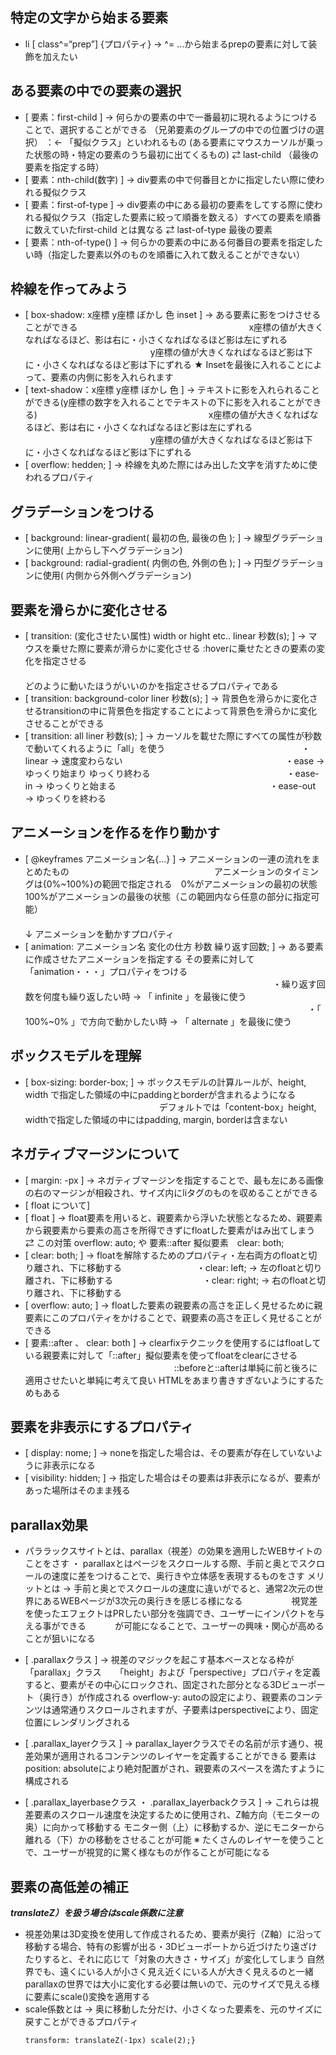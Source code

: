 ## 特定の文字から始まる要素 
- li [ class^=“prep”] {プロパティ} → ^= …から始まるprepの要素に対して装飾を加えたい 

## ある要素の中での要素の選択 
- [ 要素：first-child ] → 何らかの要素の中で一番最初に現れるようにつけることで、選択することができる （兄弟要素のグループの中での位置づけの選択）
                                    ：← 「擬似クラス」といわれるもの (ある要素にマウスカーソルが乗った状態の時・特定の要素のうち最初に出てくるもの) ⇄ last-child （最後の要素を指定する時）
- [ 要素：nth-child(数字) ] → div要素の中で何番目とかに指定したい際に使われる擬似クラス
- [ 要素：first-of-type ] → div要素の中にある最初の要素をしてする際に使われる擬似クラス（指定した要素に絞って順番を数える）すべての要素を順番に数えていたfirst-child とは異なる ⇄ last-of-type 最後の要素
- [ 要素：nth-of-type() ] → 何らかの要素の中にある何番目の要素を指定したい時（指定した要素以外のものを順番に入れて数えることができない）

## 枠線を作ってみよう 
- [ box-shadow: x座標 y座標 ぼかし 色 inset ] → ある要素に影をつけさせることができる
　　　　　　　　　　　　　　　　　　　       x座標の値が大きくなればなるほど、影は右に・小さくなればなるほど影は左にずれる
                 　　　　　　　　　　　　　　     y座標の値が大きくなればなるほど影は下に・小さくなればなるほど影は下にずれる 
                                                                ★ Insetを最後に入れることによって、要素の内側に影を入れられます
- [ text-shadow：x座標 y座標 ぼかし 色 ] → テキストに影を入れられることができる(y座標の数字を入れることでテキストの下に影を入れることができる)
        　　　　　　　　　　　　　　　　　　　  x座標の値が大きくなればなるほど、影は右に・小さくなればなるほど影は左にずれる
                 　　　　　　　　　　　　　　        y座標の値が大きくなればなるほど影は下に・小さくなればなるほど影は下にずれる 
- [ overflow: hedden; ] → 枠線を丸めた際にはみ出した文字を消すために使われるプロパティ

## グラデーションをつける 
- [ background: linear-gradient( 最初の色, 最後の色 ); ] → 線型グラデーションに使用( 上からし下へグラデーション)
- [ background: radial-gradient( 内側の色, 外側の色 ); ] → 円型グラデーションに使用( 内側から外側へグラデーション)

## 要素を滑らかに変化させる 
- [ transition: (変化させたい属性) width or hight etc.. linear 秒数(s); ] → マウスを乗せた際に要素が滑らかに変化させる :hoverに乗せたときの要素の変化を指定させる
　　　　　　　　　　　　　　　　　　　　　　　　　　　　　　　　　　　　   どのように動いたほうがいいのかを指定させるプロパティである
- [ transition: background-color liner 秒数(s); ] → 背景色を滑らかに変化させるtransitionの中に背景色を指定することによって背景色を滑らかに変化させることができる
- [ transition: all liner 秒数(s); ] → カーソルを載せた際にすべての属性が秒数で動いてくれるように「all」を使う
        　　　　　　　　　　　　　　　  ・linear → 速度変わらない
　　　　　　　　　　　　　　　　　　 ・ease → ゆっくり始まり ゆっくり終わる
　　　　　　　　　　　　　　　          ・ease-in → ゆっくりと始まる
　　　　　　　　　　　　　　　　　    ・ease-out → ゆっくりを終わる
## アニメーションを作るを作り動かす 
- [ @keyframes アニメーション名{…} ] → アニメーションの一連の流れをまとめたもの
              　　　　　　　　　　　　　　　　  アニメーションのタイミングは{0%~100%}の範囲で指定される　0%がアニメーションの最初の状態 100%がアニメーションの最後の状態（この範囲内なら任意の部分に指定可能）
　　　　　　　　　　　　　　　　　　　　　　　　　　　　　　　　　　　　　　　　　　　　　　　　　　↓ アニメーションを動かすプロパティ
- [ animation: アニメーション名 変化の仕方 秒数 繰り返す回数; ] → ある要素に作成させたアニメーションを指定する その要素に対して「animation・・・」プロパティをつける
          　　　　　　　　　　　　　　　　　　　　　　　　　　　　   ・繰り返す回数を何度も繰り返したい時 → 「 infinite 」を最後に使う
　　　　　　　　　　　　　　　　　　　　　　　　　　　　　　　　 ・「 100%~0% 」で方向で動かしたい時 → 「 alternate 」を最後に使う
 ## ボックスモデルを理解 
- [ box-sizing: border-box; ] → ボックスモデルの計算ルールが、height, width で指定した領域の中にpaddingとborderが含まれるようになる
　　　　　　　　　　　　　　　     デフォルトでは「content-box」height, widthで指定した領域の中にはpadding, margin, borderは含まない

## ネガティブマージンについて 
- [ margin: -px ] → ネガティブマージンを指定することで、最も左にある画像の右のマージンが相殺され、サイズ内にliタグのものを収めることができる
- [ float について]
- [ float ] → float要素を用いると、親要素から浮いた状態となるため、親要素から親要素から要素の高さを所得できずにfloatした要素がはみ出てしまう ⇄ この対策 overflow: auto; や 要素::after 擬似要素　clear: both;
- [ clear: both; ] → floatを解除するためのプロパティ・左右両方のfloatと切り離され、下に移動する
　　　　　　　　      ・clear: left; → 左のfloatと切り離され、下に移動する
　　　　　　　　　　・clear: right; → 右のfloatと切り離され、下に移動する
- [ overflow: auto; ] → floatした要素の親要素の高さを正しく見せるために親要素にこのプロパティをかけることで、親要素の高さを正しく見せることができる
- [ 要素::after 、 clear: both ] → clearfixテクニックを使用するにはfloatしている親要素に対して「::after」擬似要素を使ってfloatをclearにさせる
　　　　　　　　　　　　　　　　　::beforeと::afterは単純に前と後ろに適用させたいと単純に考えて良い HTMLをあまり書きすぎないようにするためもある
                 
## 要素を非表示にするプロパティ 
- [ display: nome; ] → noneを指定した場合は、その要素が存在していないように非表示になる
- [ visibility: hidden; ] → 指定した場合はその要素は非表示になるが、要素があった場所はそのまま残る

## parallax効果 
- パララックスサイトとは、parallax（視差）の効果を適用したWEBサイトのことをさす ・ parallaxとはページをスクロールする際、手前と奥とでスクロールの速度に差をつけることで、奥行きや立体感を表現するものをさす
メリットとは → 手前と奥とでスクロールの速度に違いがでると、通常2次元の世界にあるWEBページが3次元の奥行きを感じる様になる
　　　　　   視覚差を使ったエフェクトはPRしたい部分を強調でき、ユーザーにインパクトを与える事ができる
      　　　が可能になることで、ユーザーの興味・関心が高めることが狙いになる

- [ .parallaxクラス ] → 視差のマジックを起こす基本ベースとなる枠が「parallax」クラス
　                  「height」および「perspective」プロパティを定義すると、要素がその中心にロックされ、固定された部分となる3Dビューポート（奥行き）が作成される
                    overflow-y: autoの設定により、親要素のコンテンツは通常通りスクロールされますが、子要素はperspectiveにより、固定位置にレンダリングされる
 
- [ .parallax_layerクラス ] → parallax_layerクラスでその名前が示す通り、視差効果が適用されるコンテンツのレイヤーを定義することができる
                           要素はposition: absoluteにより絶対配置がされ、親要素のスペースを満たすように構成される
  
- [ .parallax_layerbaseクラス ・ .parallax_layerbackクラス ] → これらは視差要素のスクロール速度を決定するために使用され、Z軸方向（モニターの奥）に向かって移動する
                                                          モニター側（上）に移動するか、逆にモニターから離れる（下）かの移動をさせることが可能
                                                          ※ たくさんのレイヤーを使うことで、ユーザーが視覚的に驚く様なものが作ることが可能になる
 
## 要素の高低差の補正
***translateZ）を扱う場合はscale係数に注意***
- 視差効果は3D変換を使用して作成されるため、要素が奥行（Z軸）に沿って移動する場合、特有の影響が出る・3Dビューポートから近づけたり遠ざけたりすると、それに応じて「対象の大きさ・サイズ」が変化してしまう
  自然界でも、遠くにいる人が小さく見え近くにいる人が大きく見えるのと一緒
  parallaxの世界では大小に変化する必要は無いので、元のサイズで見える様に要素にscale()変換を適用する
- scale係数とは → 奥に移動した分だけ、小さくなった要素を、元のサイズに戻すことができるプロパティ
  ``` .parallax_layerback {
  transform: translateZ(-1px) scale(2);}


 








